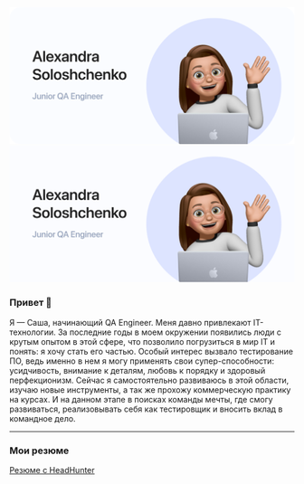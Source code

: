 ![](https://github.com/Sawa-solo/assets/blob/dee03e8d849b399a772e264a3f5453629a8910e6/Frame%202.png)
![](https://github.com/Sawa-solo/assets/blob/dee03e8d849b399a772e264a3f5453629a8910e6/Frame%203.jpg)
### Привет 👋
Я — Саша, начинающий QA Engineer.
Меня давно привлекают IT-технологии. За последние годы в моем окружении появились люди с крутым опытом в этой сфере, что позволило погрузиться в мир IT и понять: я хочу стать его частью.
Особый интерес вызвало тестирование ПО, ведь именно в нем я могу применять свои супер-способности: усидчивость, внимание к деталям, любовь к порядку и здоровый перфекционизм. Сейчас я самостоятельно развиваюсь в этой области, изучаю новые инструменты, а так же прохожу коммерческую практику на курсах.
И на данном этапе в поисках команды мечты, где смогу развиваться, реализовывать себя как тестировщик и вносить вклад в командное дело.

-------

### Мои резюме 

  [Резюме с HeadHunter](https://drive.google.com/file/d/1Q4Vf4NmmBFJQA5PYQhBwXn_RBr1JYBii/view?usp=sharing)


